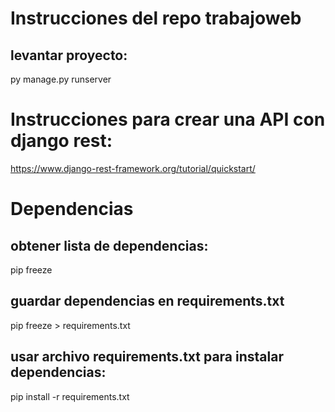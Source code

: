 # Instrucciones del repo trabajoweb

## levantar proyecto:

py manage.py runserver

# Instrucciones para crear una API con django rest:

https://www.django-rest-framework.org/tutorial/quickstart/

# Dependencias

## obtener lista de dependencias:

pip freeze

## guardar dependencias en requirements.txt

pip freeze > requirements.txt

## usar archivo requirements.txt para instalar dependencias:

pip install -r requirements.txt
